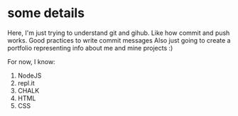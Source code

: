 # some details

Here, I'm just trying to understand git and gihub.
Like how commit and push works.
Good practices to write commit messages
Also just going to create a portfolio representing info about me and mine projects :)

For now, I know:

1. NodeJS
1. repl.it
1. CHALK
1. HTML
1. CSS
